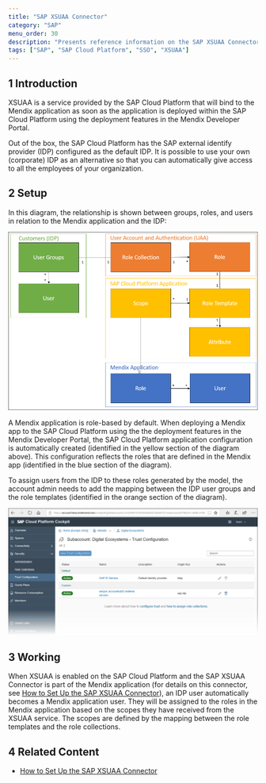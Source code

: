 ```yaml
---
title: "SAP XSUAA Connector"
category: "SAP"
menu_order: 30
description: "Presents reference information on the SAP XSUAA Connector."
tags: ["SAP", "SAP Cloud Platform", "SSO", "XSUAA"]
---
```


## 1 Introduction

XSUAA is a service provided by the SAP Cloud Platform that will bind to the Mendix application as soon as the application is deployed within the SAP Cloud Platform using the deployment features in the Mendix Developer Portal.

Out of the box, the SAP Cloud Platform has the SAP external identify provider (IDP) configured as the default IDP. It is possible to use your own (corporate) IDP as an alternative so that you can automatically give access to all the employees of your organization.

## 2 Setup

In this diagram, the relationship is shown between groups, roles, and users in relation to the Mendix application and the IDP:

![](attachments/sap-xsuaa-connector/xsuaa-diagram.png)

A Mendix application is role-based by default. When deploying a Mendix app to the SAP Cloud Platform using the the deployment features in the Mendix Developer Portal, the SAP Cloud Platform application configuration is automatically created (identified in the yellow section of the diagram above). This configuration reflects the roles that are defined in the Mendix app (identified in the blue section of the diagram).

To assign users from the IDP to these roles generated by the model, the account admin needs to add the mapping between the IDP user groups and the role templates (identified in the orange section of the diagram).

![](attachments/sap-xsuaa-connector/trusted-idp.png)

## 3 Working

When XSUAA is enabled on the SAP Cloud Platform and the SAP XSUAA Connector is part of the Mendix application (for details on this connector, see [How to Set Up the SAP XSUAA Connector](/howto/sap/use-sap-xsuaa-connector)), an IDP user automatically becomes a Mendix application user. They will be assigned to the roles in the Mendix application based on the scopes they have received from the XSUAA service. The scopes are defined by the mapping between the role templates and the role collections.

## 4 Related Content

* [How to Set Up the SAP XSUAA Connector](/howto/sap/use-sap-xsuaa-connector)

